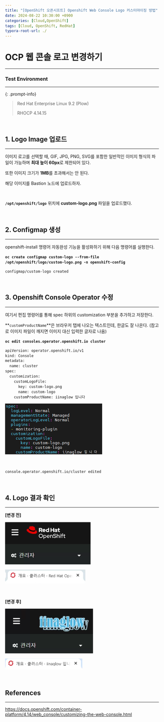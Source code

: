 ```yaml
---
title: "[OpenShift 오픈시프트] Openshift Web Console Logo 커스터마이징 방법"
date: 2024-08-22 10:30:00 +0900
categories: [Cloud,OpenShift]
tags: [Cloud, OpenShift, RedHat]
typora-root-url: ./
---
```




# **OCP 웹 콘솔 로고 변경하기**

---

### **Test Environment**

---

{: .prompt-info}

> Red Hat Enterprise Linux 9.2 (Plow)
>
> RHOCP 4.14.15



<br/>

## **1. Logo Image 업로드**

---

이미지 로고를 선택할 때, GIF, JPG, PNG, SVG를 포함한 일반적인 이미지 형식의 파일이 가능하며 **최대 높이 60px**로 제한되어 있다. 

또한 이미지 크기가 **1MB**를 초과해서는 안 된다.

해당 이미지를 Bastion 노드에 업로드하자.

<br/>

 **`/opt/openshift/logo`** 위치에 **custom-logo.png** 파일을 업로드했다.

<br/>

## **2. Configmap 생성**

---



openshift-install 명령어 자동완성 기능을 활성화하기 위해 다음 명령어를 실행한다.

**`oc create configmap custom-logo --from-file /opt/openshift/logo/custom-logo.png -n openshift-config`**

```bash
configmap/custom-logo created
```

<br/>

## **3.  Openshift Console Operator 수정**

---

여기서 편집 명령어를 통해 spec 하위의 customization 부분을 추가하고 저장한다.

**`customProductName`**은 브라우저 탭에 나오는 텍스트인데, 한글도 잘 나온다. (참고로 이미지 파일이 깨지면 이미지 대신 입력한 글자로 나옴) 

**`oc edit consoles.operator.openshift.io cluster`**

```bash
apiVersion: operator.openshift.io/v1
kind: Console
metadata:
  name: cluster
spec:
  customization:
    customLogoFile:
      key: custom-logo.png
      name: custom-logo
    customProductName: iinaglow 입니다
```

![image-20240826210748491](/../assets/img/posts/2024-08-22-Openshift-Console-Logo-Customize/image-20240826210748491.png)

<br/>



```bash
console.operator.openshift.io/cluster edited
```



<br/>

## **4. Logo 결과 확인**

---

**[변경 전]**

![image-20240826205743602](/../assets/img/posts/2024-08-22-Openshift-Console-Logo-Customize/image-20240826205743602.png)



![image-20240826205803266](/../assets/img/posts/2024-08-22-Openshift-Console-Logo-Customize/image-20240826205803266.png)

<br/>

**[변경 후]**

![image-20240826210441596](/../assets/img/posts/2024-08-22-Openshift-Console-Logo-Customize/image-20240826210441596.png)

![image-20240826210502380](/../assets/img/posts/2024-08-22-Openshift-Console-Logo-Customize/image-20240826210502380.png)

<br/>

## **References**

---

<https://docs.openshift.com/container-platform/4.14/web_console/customizing-the-web-console.html>

<br/>
